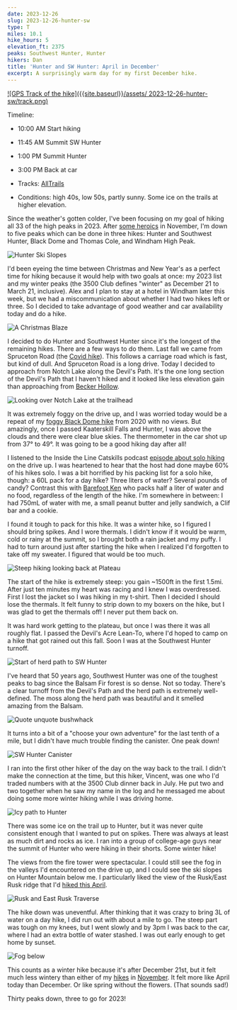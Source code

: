 ```yaml
---
date: 2023-12-26
slug: 2023-12-26-hunter-sw
type: T
miles: 10.1
hike_hours: 5
elevation_ft: 2375
peaks: Southwest Hunter, Hunter
hikers: Dan
title: 'Hunter and SW Hunter: April in December'
excerpt: A surprisingly warm day for my first December hike.
---
```


[![GPS Track of the hike]({{site.baseurl}}/assets/
2023-12-26-hunter-sw/track.png)]({{site.baseurl}}/map/?hike=2023-12-26-hunter-sw)

Timeline:

- 10:00 AM Start hiking
- 11:45 AM Summit SW Hunter
- 1:00 PM Summit Hunter
- 3:00 PM Back at car

- Tracks: [AllTrails]
- Conditions: high 40s, low 50s, partly sunny. Some ice on the trails at higher elevation.

Since the weather's gotten colder, I've been focusing on my goal of hiking all 33 of the high peaks in 2023. After [some heroics] in November, I'm down to five peaks which can be done in three hikes: Hunter and Southwest Hunter, Black Dome and Thomas Cole, and Windham High Peak.

![Hunter Ski Slopes]({{site.baseurl}}/assets/2023-12-26-hunter-sw/IMG_6672-hunter-ski.jpeg)

I'd been eyeing the time between Christmas and New Year's as a perfect time for hiking because it would help with two goals at once: my 2023 list and my winter peaks (the 3500 Club defines "winter" as December 21 to March 21, inclusive). Alex and I plan to stay at a hotel in Windham later this week, but we had a miscommunication about whether I had two hikes left or three. So I decided to take advantage of good weather and car availability today and do a hike.

![A Christmas Blaze]({{site.baseurl}}/assets/2023-12-26-hunter-sw/IMG_6655-bow-blaze.jpeg)

I decided to do Hunter and Southwest Hunter since it's the longest of the remaining hikes. There are a few ways to do them. Last fall we came from Spruceton Road (the [Covid hike]). This follows a carriage road which is fast, but kind of dull. And Spruceton Road is a long drive. Today I decided to approach from Notch Lake along the Devil's Path. It's the one long section of the Devil's Path that I haven't hiked and it looked like less elevation gain than approaching from [Becker Hollow].

![Looking over Notch Lake at the trailhead]({{site.baseurl}}/assets/2023-12-26-hunter-sw/IMG_6650-notch-lake.jpeg)

It was extremely foggy on the drive up, and I was worried today would be a repeat of my [foggy Black Dome hike] from 2020 with no views. But amazingly, once I passed Kaaterskill Falls and Hunter, I was above the clouds and there were clear blue skies. The thermometer in the car shot up from 37° to 49°. It was going to be a good hiking day after all!

I listened to the Inside the Line Catskills podcast [episode about solo hiking] on the drive up. I was heartened to hear that the host had done maybe 60% of his hikes solo. I was a bit horrified by his packing list for a solo hike, though: a 60L pack for a day hike? Three liters of water? Several pounds of candy? Contrast this with [Barefoot Ken] who packs half a liter of water and no food, regardless of the length of the hike. I'm somewhere in between: I had 750mL of water with me, a small peanut butter and jelly sandwich, a Clif bar and a cookie.

I found it tough to pack for this hike. It was a winter hike, so I figured I should bring spikes. And I wore thermals. I didn't know if it would be warm, cold or rainy at the summit, so I brought both a rain jacket and my puffy. I had to turn around just after starting the hike when I realized I'd forgotten to take off my sweater. I figured that would be too much.

![Steep hiking looking back at Plateau]({{site.baseurl}}/assets/2023-12-26-hunter-sw/IMG_6653-steep-plateau.jpeg)

The start of the hike is extremely steep: you gain ~1500ft in the first 1.5mi. After just ten minutes my heart was racing and I knew I was overdressed. First I lost the jacket so I was hiking in my t-shirt. Then I decided I should lose the thermals. It felt funny to strip down to my boxers on the hike, but I was glad to get the thermals off! I never put them back on.

It was hard work getting to the plateau, but once I was there it was all roughly flat. I passed the Devil's Acre Lean-To, where I'd hoped to camp on a hike that got rained out this fall. Soon I was at the Southwest Hunter turnoff.

![Start of herd path to SW Hunter]({{site.baseurl}}/assets/2023-12-26-hunter-sw/IMG_6658-herd-path-start.jpeg)

I've heard that 50 years ago, Southwest Hunter was one of the toughest peaks to bag since the Balsam Fir forest is so dense. Not so today. There's a clear turnoff from the Devil's Path and the herd path is extremely well-defined. The moss along the herd path was beautiful and it smelled amazing from the Balsam.

![Quote unquote bushwhack]({{site.baseurl}}/assets/2023-12-26-hunter-sw/IMG_6660-quote-bushwhack.jpeg)

It turns into a bit of a "choose your own adventure" for the last tenth of a mile, but I didn't have much trouble finding the canister. One peak down!

![SW Hunter Canister]({{site.baseurl}}/assets/2023-12-26-hunter-sw/IMG_6661-canister.jpeg)

I ran into the first other hiker of the day on the way back to the trail. I didn't make the connection at the time, but this hiker, Vincent, was one who I'd traded numbers with at the 3500 Club dinner back in July. He put two and two together when he saw my name in the log and he messaged me about doing some more winter hiking while I was driving home.

![Icy path to Hunter]({{site.baseurl}}/assets/2023-12-26-hunter-sw/IMG_6665-icy-path.jpeg)

There was some ice on the trail up to Hunter, but it was never quite consistent enough that I wanted to put on spikes. There was always at least as much dirt and rocks as ice. I ran into a group of college-age guys near the summit of Hunter who were hiking in their shorts. Some winter hike!

The views from the fire tower were spectacular. I could still see the fog in the valleys I'd encountered on the drive up, and I could see the ski slopes on Hunter Mountain below me. I particularly liked the view of the Rusk/East Rusk ridge that I'd [hiked this April].

![Rusk and East Rusk Traverse]({{site.baseurl}}/assets/2023-12-26-hunter-sw/IMG_6674-rusk-view.jpeg)

The hike down was uneventful. After thinking that it was crazy to bring 3L of water on a day hike, I did run out with about a mile to go. The steep part was tough on my knees, but I went slowly and by 3pm I was back to the car, where I had an extra bottle of water stashed. I was out early enough to get home by sunset.

![Fog below]({{site.baseurl}}/assets/2023-12-26-hunter-sw/IMG_6667-fog-below.jpeg)

This counts as a winter hike because it's after December 21st, but it felt much less wintery than either of my [hikes] in [November]. It felt more like April today than December. Or like spring without the flowers. (That sounds sad!)

Thirty peaks down, three to go for 2023!

[AllTrails]: https://www.alltrails.com/explore/recording/afternoon-hike-0dfd8a3-187
[some heroics]: https://www.danvk.org/catskills/2023/11/28/2023-11-28-khp-tw-ih.html
[Covid hike]: https://www.danvk.org/catskills/2022/09/21/2022-09-21-hunter-sw.html
[Becker Hollow]: https://www.alltrails.com/trail/us/new-york/hunter-mountain-via-becker-hollow-trail
[foggy Black Dome hike]: https://www.danvk.org/catskills/2020/09/27/2020-09-27-blackdome.html
[episode about solo hiking]: https://www.iheart.com/podcast/269-inside-the-line-the-catski-86452589/episode/episode-6-hiking-solo-87739202/
[Barefoot Ken]: https://thelongbrownpath.com/
[hiked this April]: https://www.danvk.org/catskills/2023/04/04/2023-04-04-rusk.html
[hikes]: https://www.danvk.org/catskills/2023/11/26/2023-11-26-sugarloaf.html
[November]: https://www.danvk.org/catskills/2023/11/28/2023-11-28-khp-tw-ih.html
